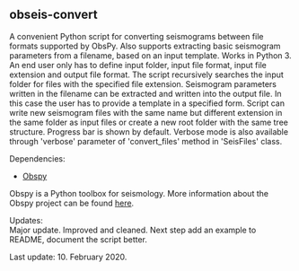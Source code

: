 ## obseis-convert
A convenient Python script for converting seismograms between file formats supported by ObsPy. Also supports extracting basic seismogram parameters from a filename, based on an input template. Works in Python 3. An end user only has to define input folder, input file format, input file extension and output file format. The script recursively searches the input folder for files with the specified file extension. Seismogram parameters written in the filename can be extracted and written into the output file. In this case the user has to provide a template in a specified form. Script can write new seismogram files with the same name but different extension in the same folder as input files or create a new root folder with the same tree structure. Progress bar is shown by default. Verbose mode is also available through 'verbose' parameter of 'convert_files' method in 'SeisFiles' class.

Dependencies:
- [Obspy](https://github.com/obspy/obspy/wiki)

Obspy is a Python toolbox for seismology.
More information about the Obspy project can be found [here](https://github.com/obspy/obspy/wiki).

Updates:  
Major update. Improved and cleaned.
Next step add an example to README, document the script better.

Last update: 10. February 2020.
